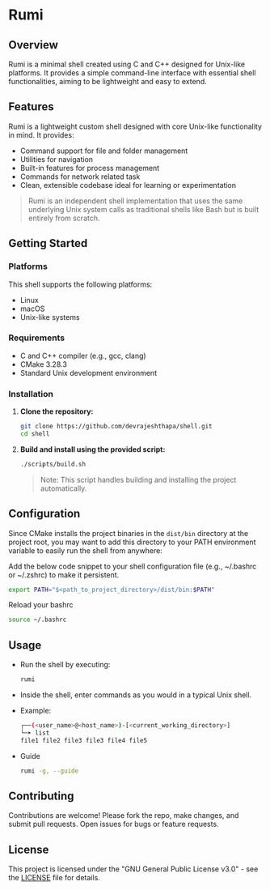 # Rumi

## Overview

Rumi is a minimal shell created using C and C++ designed for Unix-like platforms. It provides a simple command-line interface with essential shell functionalities, aiming to be lightweight and easy to extend.

## Features

Rumi is a lightweight custom shell designed with core Unix-like functionality in mind. It provides:

- Command support for file and folder management
- Utilities for navigation
- Built-in features for process management
- Commands for network related task
- Clean, extensible codebase ideal for learning or experimentation
> Rumi is an independent shell implementation that uses the same underlying Unix system calls as traditional shells like Bash but is built entirely from scratch.

## Getting Started

### Platforms

This shell supports the following platforms:

- Linux
- macOS
- Unix-like systems

### Requirements

- C and C++ compiler (e.g., gcc, clang)
- CMake 3.28.3
- Standard Unix development environment

### Installation

1. **Clone the repository:**
    ```sh
    git clone https://github.com/devrajeshthapa/shell.git
    cd shell
    ```

2. **Build and install using the provided script:**
    ```sh
    ./scripts/build.sh
    ```
    > Note: This script handles building and installing the project automatically.

## Configuration

Since CMake installs the project binaries in the `dist/bin` directory at the project root, you may want to add this directory to your PATH environment variable to easily run the shell from anywhere:

Add the below code snippet to your shell configuration file (e.g., ~/.bashrc or ~/.zshrc) to make it persistent.
```sh
export PATH="$<path_to_project_directory>/dist/bin:$PATH"
```

Reload your bashrc
```sh
source ~/.bashrc
```

## Usage

- Run the shell by executing:
    ```sh
    rumi
    ```
- Inside the shell, enter commands as you would in a typical Unix shell.

- Example:
    ```sh
    ┌──(<user_name>@<host_name>)-[<current_working_directory>]
    └─➤ list
    file1 file2 file3 file3 file4 file5
    ```

- Guide
  ```sh
  rumi -g, --guide
  ```

## Contributing

Contributions are welcome! Please fork the repo, make changes, and submit pull requests. Open issues for bugs or feature requests.

## License

This project is licensed under the "GNU General Public License v3.0" - see the [LICENSE](LICENSE) file for details.
